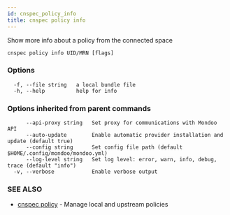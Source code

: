 ```yaml
---
id: cnspec_policy_info
title: cnspec policy info
---
```


Show more info about a policy from the connected space

```
cnspec policy info UID/MRN [flags]
```

### Options

```
  -f, --file string   a local bundle file
  -h, --help          help for info
```

### Options inherited from parent commands

```
      --api-proxy string   Set proxy for communications with Mondoo API
      --auto-update        Enable automatic provider installation and update (default true)
      --config string      Set config file path (default $HOME/.config/mondoo/mondoo.yml)
      --log-level string   Set log level: error, warn, info, debug, trace (default "info")
  -v, --verbose            Enable verbose output
```

### SEE ALSO

- [cnspec policy](cnspec_policy.md) - Manage local and upstream policies
